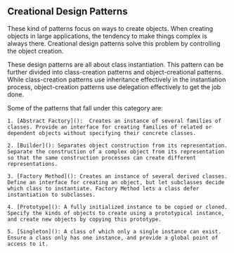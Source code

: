## Creational Design Patterns

These kind of patterns focus on ways to create objects. When creating objects in large applications, the tendency to make things complex is always there. Creational design patterns solve this problem by controlling the object creation.

These design patterns are all about class instantiation. This pattern can be further divided into class-creation patterns and object-creational patterns. While class-creation patterns use inheritance effectively in the instantiation process, object-creation patterns use delegation effectively to get the job done.

Some of the patterns that fall under this category are:

    1. [Abstract Factory]():  Creates an instance of several families of classes. Provide an interface for creating families of related or dependent objects without specifying their concrete classes.

    2. [Builder](): Separates object construction from its representation. Separate the construction of a complex object from its representation so that the same construction processes can create different representations.

    3. [Factory Method](): Creates an instance of several derived classes. Define an interface for creating an object, but let subclasses decide which class to instantiate. Factory Method lets a class defer instantiation to subclasses.

    4. [Prototype](): A fully initialized instance to be copied or cloned. Specify the kinds of objects to create using a prototypical instance, and create new objects by copying this prototype.

    5. [Singleton](): A class of which only a single instance can exist. Ensure a class only has one instance, and provide a global point of access to it.
